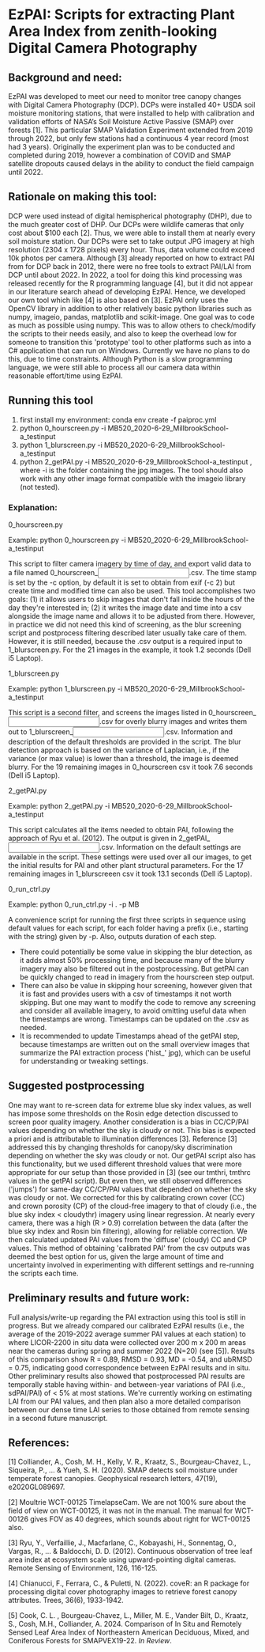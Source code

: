 # EzPAI: Scripts for extracting Plant Area Index from zenith-looking Digital Camera Photography

## Background and need: 
EzPAI was developed to meet our need to monitor tree canopy changes with Digital Camera Photography (DCP). DCPs were installed 40+ USDA soil moisture monitoring stations, that were installed to help with calibration and validation efforts of NASA’s Soil Moisture Active Passive (SMAP) over forests [1]. This particular SMAP Validation Experiment extended from 2019 through 2022, but only few stations had a continuous 4 year record (most had 3 years). Originally the experiment plan was to be conducted and completed during 2019, however a combination of COVID and SMAP satellite dropouts caused delays in the ability to conduct the field campaign until 2022.

## Rationale on making this tool:
DCP were used instead of digital hemispherical photography (DHP), due to the much greater cost of DHP. Our DCPs were wildlife cameras that only cost about $100 each [2]. Thus, we were able to install them at nearly every soil moisture station. Our DCPs were set to take output JPG imagery at high resolution (2304 x 1728 pixels) every hour. Thus, data volume could exceed 10k photos per camera. 
Although [3] already reported on how to extract PAI from for DCP back in 2012, there were no free tools to extract PAI/LAI from DCP until about 2022. In 2022, a tool for doing this kind processing was released recently for the R programming language [4], but it did not appear in our literature search ahead of developing EzPAI. Hence, we developed our own tool which like [4] is also based on [3]. 
EzPAI only uses the OpenCV library in addition to other relatively basic python libraries such as numpy, imageio, pandas, matplotlib and scikit-image. One goal was to code as much as possible using numpy. This was to allow others to check/modify the scripts to their needs easily, and also to keep the overhead low for someone to transition this 'prototype' tool to other platforms such as into a C# application that can run on Windows. Currently we have no plans to do this, due to time constraints. Although Python is a slow programming language, we were still able to process all our camera data within reasonable effort/time using EzPAI.

## Running this tool
1. first install my environment: conda env create -f paiproc.yml
2. python 0_hourscreen.py -i MB520_2020-6-29_MillbrookSchool-a_testinput
3. python 1_blurscreen.py -i MB520_2020-6-29_MillbrookSchool-a_testinput
4. python 2_getPAI.py -i MB520_2020-6-29_MillbrookSchool-a_testinput
, where -i is the folder containing the jpg images. The tool should also work with any other image format compatible with the imageio library (not tested).

### Explanation:

0_hourscreen.py

Example: python 0_hourscreen.py -i MB520_2020-6-29_MillbrookSchool-a_testinput

This script to filter camera imagery by time of day, and export valid data to a file named 0_hourscreen_<input folder name>.csv. The time stamp is set by the -c option, by default it is set to obtain from exif (-c 2) but create time and modified time can also be used. This tool accomplishes two goals: (1) it allows users to skip images that don't fall inside the hours of the day they're interested in; (2) it writes the image date and time into a csv alongside the image name and allows it to be adjusted from there. However, in practice we did not need this kind of screening, as the blur screening script and postprocess filtering described later usually take care of them. However, it is still needed, because the .csv output is a required input to 1_blurscreen.py. For the 21 images in the example, it took 1.2 seconds (Dell i5 Laptop).

1_blurscreen.py

Example: python 1_blurscreen.py -i MB520_2020-6-29_MillbrookSchool-a_testinput

This script is a second filter, and screens the images listed in 0_hourscreen_<input folder name>.csv for overly blurry images and writes them out to 1_blurscreen_<input folder name>.csv. Information and description of the default thresholds are provided in the script. The blur detection approach is based on the variance of Laplacian, i.e., if the variance (or max value) is lower than a threshold, the image is deemed blurry. For the 19 remaining images in 0_hourscreen csv it took 7.6 seconds (Dell i5 Laptop).

2_getPAI.py

Example: python 2_getPAI.py -i MB520_2020-6-29_MillbrookSchool-a_testinput

This script calculates all the items needed to obtain PAI, following the approach of Ryu et al. (2012). The output is given in 2_getPAI_<input folder name>.csv. Information on the default settings are available in the script. These settings were used over all our images, to get the initial results for PAI and other plant structural parameters. For the 17 remaining images in 1_blurscreeen csv it took 13.1 seconds (Dell i5 Laptop).

0_run_ctrl.py

Example: python 0_run_ctrl.py -i . -p MB

A convenience script for running the first three scripts in sequence using default values for each script, for each folder having a prefix (i.e., starting with the string) given by -p. Also, outputs duration of each step. 

- There could potentially be some value in skipping the blur detection, as it adds almost 50% processing time, and because many of the blurry imagery may also be filtered out in the postprocessing. But getPAI can be quickly changed to read in imagery from the hourscreen step output. 
- There can also be value in skipping hour screening, however given that it is fast and provides users with a csv of timestamps it not worth skipping. But one may want to modify the code to remove any screening and consider all available imagery, to avoid omitting useful data when the timestamps are wrong. Timestamps can be updated on the .csv as needed.
- It is recommended to update Timestamps ahead of the getPAI step, because timestamps are written out on the small overview images that summarize the PAI extraction process ('hist_' jpg), which can be useful for understanding or tweaking settings.

## Suggested postprocessing
One may want to re-screen data for extreme blue sky index values, as well has impose some thresholds on the Rosin edge detection discussed to screen poor quality imagery. Another consideration is a bias in CC/CP/PAI values depending on whether the sky is cloudy or not. This bias is expected a priori and is attributable to illumination differences [3]. Reference [3] addressed this by changing thresholds for canopy/sky discrimination depending on whether the sky was cloudy or not. Our getPAI script also has this functionality, but we used different threshold values that were more appropriate for our setup than those provided in [3] (see our tmthri, tmthrc values in the getPAI script). But even then, we still observed differences ('jumps') for same-day CC/CP/PAI values that depended on whether the sky was cloudy or not. We corrected for this by calibrating crown cover (CC) and crown porosity (CP) of the cloud-free imagery to that of cloudy (i.e., the blue sky index < cloudythr) imagery using linear regression. At nearly every camera, there was a high (R > 0.9) correlation between the data (after the blue sky index and Rosin bin filtering), allowing for reliable correction. We then calculated updated PAI values from the 'diffuse' (cloudy) CC and CP values. This method of obtaining 'calibrated PAI' from the csv outputs was deemed the best option for us, given the large amount of time and uncertainty involved in experimenting with different settings and re-running the scripts each time.

## Preliminary results and future work:
Full analysis/write-up regarding the PAI extraction using this tool is still in progress. But we already compared our calibrated EzPAI results (i.e., the average of the 2019-2022 average summer PAI values at each station) to where LICOR-2200 in situ data were collected over 200 m x 200 m areas near the cameras during spring and summer 2022 (N=20) (see [5]). Results of this comparison show R = 0.89, RMSD = 0.93, MD = -0.54, and ubRMSD = 0.75, indicating good correspondence between EzPAI results and in situ. Other preliminary results also showed that postprocessed PAI results are temporally stable having within- and between-year variations of PAI (i.e., sdPAI/PAI) of < 5% at most stations. We're currently working on estimating LAI from our PAI values, and then plan also a more detailed comparison between our dense time LAI series to those obtained from remote sensing in a second future manuscript.

## References:

[1] Colliander, A., Cosh, M. H., Kelly, V. R., Kraatz, S., Bourgeau-Chavez, L., Siqueira, P., ... & Yueh, S. H. (2020). SMAP detects soil moisture under temperate forest canopies. Geophysical research letters, 47(19), e2020GL089697.

[2] Moultrie WCT-00125 TimelapseCam. We are not 100% sure about the field of view on WCT-00125, it was not in the manual. The manual for WCT-00126 gives FOV as 40 degrees, which sounds about right for WCT-00125 also.

[3] Ryu, Y., Verfaillie, J., Macfarlane, C., Kobayashi, H., Sonnentag, O., Vargas, R., ... & Baldocchi, D. D. (2012). Continuous observation of tree leaf area index at ecosystem scale using upward-pointing digital cameras. Remote Sensing of Environment, 126, 116-125.

[4] Chianucci, F., Ferrara, C., & Puletti, N. (2022). coveR: an R package for processing digital cover photography images to retrieve forest canopy attributes. Trees, 36(6), 1933-1942.

[5] Cook, C. L. , Bourgeau-Chavez, L., Miller, M. E., Vander Bilt, D., Kraatz, S., Cosh, M.H., Colliander, A. 2024. Comparison of In Situ and Remotely Sensed Leaf Area Index of Northeastern American Deciduous, Mixed, and Coniferous Forests for SMAPVEX19-22. *In Review*.


